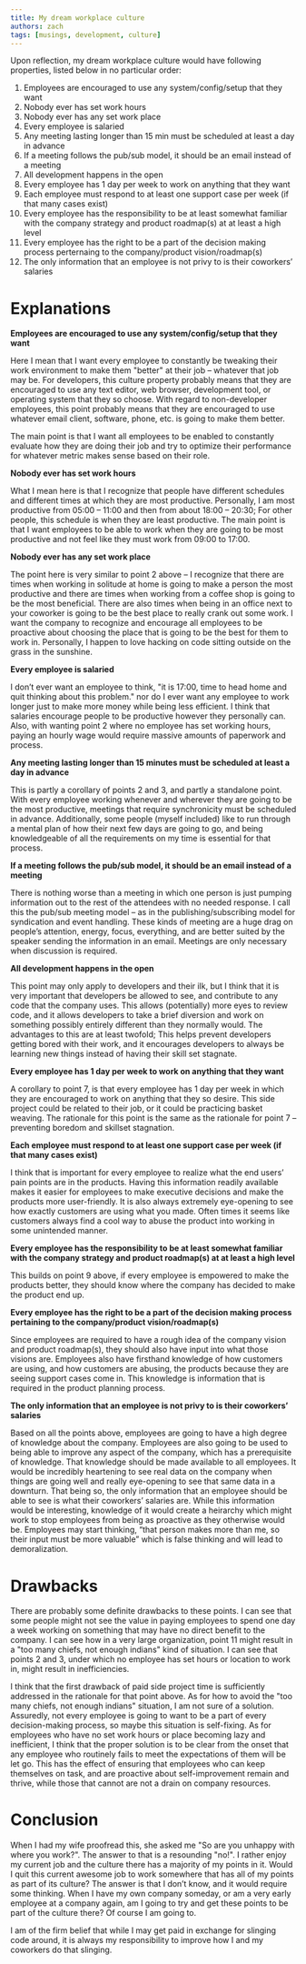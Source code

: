 ```yaml
---
title: My dream workplace culture
authors: zach
tags: [musings, development, culture]
---
```


Upon reflection, my dream workplace culture would have following properties, listed
below in no particular order:


1. Employees are encouraged to use any system/config/setup that they want
2. Nobody ever has set work hours
3. Nobody ever has any set work place
4. Every employee is salaried
5. Any meeting lasting longer than 15 min must be scheduled at least a day in advance
6. If a meeting follows the pub/sub model, it should be an email instead of a meeting
7. All development happens in the open
8. Every employee has 1 day per week to work on anything that they want
9. Each employee must respond to at least one support case per week (if that many cases exist)
10. Every employee has the responsibility to be at least somewhat familiar with the company strategy and product roadmap(s) at at least a high level
11. Every employee has the right to be a part of the decision making process perternaing to the company/product vision/roadmap(s)
12. The only information that an employee is not privy to is their coworkers’ salaries

# Explanations

**Employees are encouraged to use any system/config/setup that they want**

Here I mean that I want every employee to constantly be tweaking
their work environment to make them "better" at their job –
whatever that job may be. For developers, this culture property
probably means that they are encouraged to use any text editor,
web browser, development tool, or operating system that they so
choose. With regard to non-developer employees, this point
probably means that they are encouraged to use whatever email
client, software, phone, etc. is going to make them better.

The main point is that I want all employees to be enabled to
constantly evaluate how they are doing their job and try
to optimize their performance for whatever metric makes sense
based on their role.

**Nobody ever has set work hours**

What I mean here is that I recognize that people have different
schedules and different times at which they are most
productive. Personally, I am most productive from 05:00 – 11:00
and then from about 18:00 – 20:30; For other people, this schedule
is when they are least productive.
The main point is that I want employees to be able to work when
they are going to be most productive and not feel like they must
work from 09:00 to 17:00.

**Nobody ever has any set work place**

The point here is very similar to point 2 above – I recognize that
there are times when working in solitude at home is going to make
a person the most productive and there are times when working from
a coffee shop is going to be the most beneficial. There are also
times when being in an office next to your coworker is going to be
the best place to really crank out some work. I want the company
to recognize and encourage all employees to be proactive about
choosing the place that is going to be the best for them to work
in. Personally, I happen to love hacking on code sitting outside
on the grass in the sunshine.

**Every employee is salaried**

I don’t ever want an employee to think, "it is 17:00, time to head
home and quit thinking about this problem." nor do I ever want any
employee to work longer just to make more money while being less
efficient. I think that salaries encourage people to be productive
however they personally can. Also, with wanting point 2 where no
employee has set working hours, paying an hourly wage would
require massive amounts of paperwork and process.

**Any meeting lasting longer than 15 minutes must be scheduled at least a day in advance**

This is partly a corollary of points 2 and 3, and partly a
standalone point. With every employee working whenever and
wherever they are going to be the most productive, meetings that
require synchronicity must be scheduled in advance. Additionally,
some people (myself included) like to run through a mental plan of
how their next few days are going to go, and being knowledgeable of
all the requirements on my time is essential for that process.

**If a meeting follows the pub/sub model, it should be an email instead of a meeting**

There is nothing worse than a meeting in which one person is just
pumping information out to the rest of the attendees with no
needed response. I call this the pub/sub meeting model – as in the
publishing/subscribing model for syndication and event
handling. These kinds of meeting are a huge drag on people’s
attention, energy, focus, everything, and are better suited by the
speaker sending the information in an email. Meetings are only
necessary when discussion is required.

**All development happens in the open**

This point may only apply to developers and their ilk, but I think
that it is very important that developers be allowed to see, and
contribute to any code that the company uses. This allows
(potentially) more eyes to review code, and it allows developers
to take a brief diversion and work on something possibly entirely
different than they normally would. The advantages to this are at
least twofold; This helps prevent developers getting bored with
their work, and it encourages developers to always be learning new
things instead of having their skill set stagnate.

**Every employee has 1 day per week to work on anything that they want**

A corollary to point 7, is that every employee has 1 day per week
in which they are encouraged to work on anything that they so
desire. This side project could be related to their job, or it
could be practicing basket weaving. The rationale for this point
is the same as the rationale for point 7 – preventing boredom and
skillset stagnation.

**Each employee must respond to at least one support case per week (if that many cases exist)**

I think that is important for every employee to realize what the
end users’ pain points are in the products. Having this
information readily available makes it easier for employees to
make executive decisions and make the products more
user-friendly. It is also always extremely eye-opening to
see how exactly customers are using what you made. Often
times it seems like customers always find a cool way to abuse the
product into working in some unintended manner.

**Every employee has the responsibility to be at least somewhat familiar with the company strategy and product roadmap(s) at at least a high level**

This builds on point 9 above, if every employee is empowered to
make the products better, they should know where the company has
decided to make the product end up.

**Every employee has the right to be a part of the decision making process pertaining to the company/product vision/roadmap(s)**

Since employees are required to have a rough idea of the company
vision and product roadmap(s), they should also have input into
what those visions are. Employees also have firsthand knowledge of
how customers are using, and how customers are abusing, the
products because they are seeing support cases come in. This
knowledge is information that is required in the product planning process.

**The only information that an employee is not privy to is their coworkers’ salaries**

Based on all the points above, employees are going to have a
high degree of knowledge about the company. Employees are also
going to be used to being able to improve any aspect of the
company, which has a prerequisite of knowledge. That knowledge
should be made available to all employees. It would be incredibly
heartening to see real data on the company when things are going
well and really eye-opening to see that same data in a
downturn. That being so, the only information that an employee
should be able to see is what their coworkers’ salaries are. While
this information would be interesting, knowledge of it would
create a heirarchy which might work to stop employees from being
as proactive as they otherwise would be. Employees may start
thinking, “that person makes more than me, so their input must be
more valuable” which is false thinking and will lead to demoralization.

# Drawbacks

There are probably some definite drawbacks to these points. I can
see that some people might not see the value in paying
employees to spend one day a week working on something that may
have no direct benefit to the company. I can see how in a very
large organization, point 11 might result in a "too many chiefs,
not enough indians" kind of situation. I can see that points 2 and
3, under which no employee has set hours or location to work in,
might result in inefficiencies.

I think that the first drawback of paid side project time is
sufficiently addressed in the rationale for that point above. As
for how to avoid the "too many chiefs, not enough indians"
situation, I am not sure of a solution. Assuredly, not every
employee is going to want to be a part of every decision-making
process, so maybe this situation is self-fixing. As for employees
who have no set work hours or place becoming lazy and inefficient,
I think that the proper solution is to be clear from the onset
that any employee who routinely fails to meet the expectations of
them will be let go. This has the effect of ensuring that
employees who can keep themselves on task, and are proactive about
self-improvement remain and thrive, while those that cannot are
not a drain on company resources.

# Conclusion

When I had my wife proofread this, she asked me "So are you
unhappy with where you work?". The answer to that is a resounding
"no!". I rather enjoy my current job and the culture there has a
majority of my points in it.
Would I quit this current awesome job to work somewhere that has
all of my points as part of its culture? The answer is that I
don’t know, and it would require some thinking.
When I have my own company someday, or am a very early employee at
a company again, am I going to try and get these points to be part
of the culture there? Of course I am going to.

I am of the firm belief that while I may get paid in exchange for
slinging code around, it is always my responsibility to improve how
I and my coworkers do that slinging.